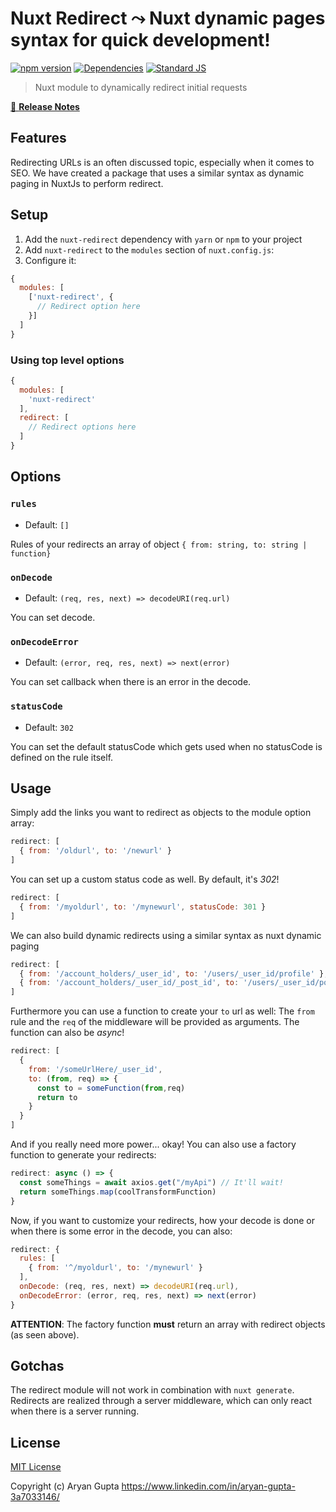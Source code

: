 # Nuxt Redirect ⤳ Nuxt **dynamic pages** syntax for quick development!

[![npm version][npm-version-src]][npm-version-href]
[![Dependencies][dep-src]][dep-href]
[![Standard JS][standard-js-src]][standard-js-href]

> Nuxt module to dynamically redirect initial requests

[📖 **Release Notes**](./CHANGELOG.md)

## Features

Redirecting URLs is an often discussed topic, especially when it comes to
SEO. We have created a package that uses a similar syntax as dynamic paging
in NuxtJs to perform redirect. 

## Setup

1. Add the `nuxt-redirect` dependency with `yarn` or `npm` to your project
2. Add `nuxt-redirect` to the `modules` section of `nuxt.config.js`:
3. Configure it:

```js
{
  modules: [
    ['nuxt-redirect', {
      // Redirect option here
    }]
  ]
}
```

### Using top level options

```js
{
  modules: [
    'nuxt-redirect'
  ],
  redirect: [
    // Redirect options here
  ]
}
```

## Options

### `rules`

- Default: `[]`

Rules of your redirects an array of object `{ from: string, to: string | function}`

### `onDecode`

- Default: `(req, res, next) => decodeURI(req.url)`

You can set decode.

### `onDecodeError`

- Default: `(error, req, res, next) => next(error)`

You can set callback when there is an error in the decode.

### `statusCode`

- Default: `302`

You can set the default statusCode which gets used when no statusCode is defined on the rule itself.

## Usage

Simply add the links you want to redirect as objects to the module option array:

```js
redirect: [
  { from: '/oldurl', to: '/newurl' }
]
```

You can set up a custom status code as well. By default, it's *302*!

```js
redirect: [
  { from: '/myoldurl', to: '/mynewurl', statusCode: 301 }
]
```

We can also build dynamic redirects using a similar syntax as nuxt dynamic paging

```js
redirect: [
  { from: '/account_holders/_user_id', to: '/users/_user_id/profile' }, 
  { from: '/account_holders/_user_id/_post_id', to: '/users/_user_id/posts/_post_id' } 
]
```

Furthermore you can use a function to create your `to` url as well:
The `from` rule and the `req` of the middleware will be provided as arguments.
The function can also be *async*!

```js
redirect: [
  {
    from: '/someUrlHere/_user_id',
    to: (from, req) => {
      const to = someFunction(from,req)
      return to
    }
  }
]
```

And if you really need more power... okay! You can also use a factory function
to generate your redirects:

```js
redirect: async () => {
  const someThings = await axios.get("/myApi") // It'll wait!
  return someThings.map(coolTransformFunction)
}
```

Now, if you want to customize your redirects, how your decode is done
or when there is some error in the decode, you can also:

```js
redirect: {
  rules: [
    { from: '^/myoldurl', to: '/mynewurl' }
  ],
  onDecode: (req, res, next) => decodeURI(req.url),
  onDecodeError: (error, req, res, next) => next(error)
}
```

**ATTENTION**: The factory function **must** return an array with redirect
objects (as seen above).

## Gotchas

The redirect module will not work in combination with `nuxt generate`.
Redirects are realized through a server middleware, which can only react when there is a server running.

## License

[MIT License](./LICENSE)

Copyright (c) Aryan Gupta <https://www.linkedin.com/in/aryan-gupta-3a7033146/>

<!-- Badges -->
[npm-version-src]: https://img.shields.io/badge/npm%40latest-1.0.2-yellowgreen?style=flat-square
[npm-version-href]: https://www.npmjs.com/package/nuxt-redirect
[standard-js-src]: https://img.shields.io/badge/code_style-standard-brightgreen.svg?style=flat-square
[standard-js-href]: https://standardjs.com
[dep-src]: https://status.david-dm.org/gh/WebWorksDesigners/nuxt-redirect.svg?style=flat-square
[dep-href]: https://david-dm.org/WebWorksDesigners/nuxt-redirect

